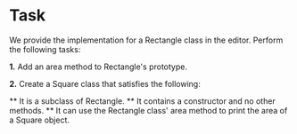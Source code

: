 # Task

We provide the implementation for a Rectangle class in the editor. Perform the following tasks:

**1.** Add an area method to Rectangle's prototype.

**2.** Create a Square class that satisfies the following:

** It is a subclass of Rectangle.
** It contains a constructor and no other methods.
** It can use the Rectangle class' area method to print the area of a Square object.
